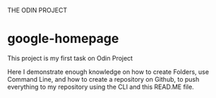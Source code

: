 THE ODIN PROJECT

# google-homepage

This project is my first task on Odin Project

Here I demonstrate enough knowledge on how to create Folders, use Command Line, and how to create a repository on Github, to push everything to my repository using the CLI and this READ.ME file.


